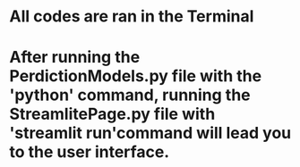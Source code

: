 # All codes are ran in the Terminal
# After running the PerdictionModels.py file with the 'python' command, running the StreamlitePage.py file with 'streamlit run'command will lead you to the user interface. 
